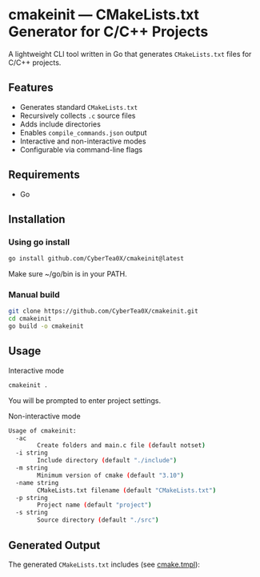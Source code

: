 # cmakeinit — CMakeLists.txt Generator for C/C++ Projects

A lightweight CLI tool written in Go that generates `CMakeLists.txt` files for C/C++ projects.

## Features

- Generates standard `CMakeLists.txt`
- Recursively collects `.c` source files
- Adds include directories
- Enables `compile_commands.json` output
- Interactive and non-interactive modes
- Configurable via command-line flags

## Requirements

- Go

## Installation

### Using go install

```bash
go install github.com/CyberTea0X/cmakeinit@latest
```

Make sure ~/go/bin is in your PATH. 

### Manual build 

```bash
git clone https://github.com/CyberTea0X/cmakeinit.git
cd cmakeinit
go build -o cmakeinit
```

## Usage

Interactive mode
```bash
cmakeinit .
```
You will be prompted to enter project settings.

Non-interactive mode
```bash
Usage of cmakeinit:
  -ac
        Create folders and main.c file (default notset)
  -i string
        Include directory (default "./include")
  -m string
        Minimum version of cmake (default "3.10")
  -name string
        CMakeLists.txt filename (default "CMakeLists.txt")
  -p string
        Project name (default "project")
  -s string
        Source directory (default "./src")
```

## Generated Output

The generated `CMakeLists.txt` includes (see [cmake.tmpl](cmake.tmpl)):

